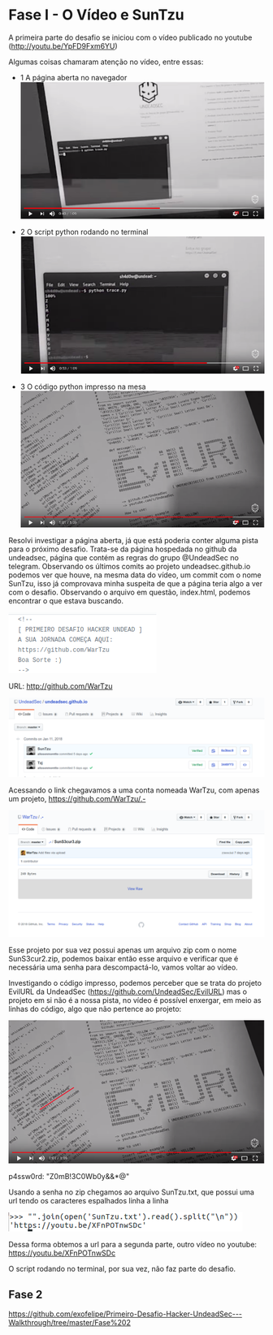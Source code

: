 # Fase I - O Vídeo e SunTzu

A primeira parte do desafio se iniciou com o vídeo publicado no youtube (http://youtu.be/YpFD9Fxm6YU)

Algumas coisas chamaram atenção no vídeo, entre essas:

* 1  A página aberta no navegador 
![](https://github.com/exofelipe/Primeiro-Desafio-Hacker-UndeadSec---Walkthrough/raw/master/Fase%201/video1.png) 

* 2  O script python rodando no terminal 
![](https://github.com/exofelipe/Primeiro-Desafio-Hacker-UndeadSec---Walkthrough/raw/master/Fase%201/video2.png)

* 3  O código python impresso na mesa
![](https://github.com/exofelipe/Primeiro-Desafio-Hacker-UndeadSec---Walkthrough/raw/master/Fase%201/video3.png)

Resolvi investigar a página aberta, já que está poderia conter alguma pista para o próximo desafio. 
Trata-se da página hospedada no github da undeadsec, página que contém as regras do grupo @UndeadSec no telegram.
Observando os últimos comits ao projeto undeadsec.github.io podemos ver que houve, na mesma data do vídeo, um commit com o nome SunTzu, isso já comprovava minha suspeita de que a página teria algo a ver com o desafio. Observando o arquivo em questão, index.html, podemos encontrar o que estava buscando.

![](https://github.com/exofelipe/Primeiro-Desafio-Hacker-UndeadSec---Walkthrough/raw/master/Fase%201/video5.png)

URL: http://github.com/WarTzu

![](https://github.com/exofelipe/Primeiro-Desafio-Hacker-UndeadSec---Walkthrough/raw/master/Fase%201/commit%20github.png)


Acessando o link chegavamos a uma conta nomeada WarTzu, com apenas um projeto, https://github.com/WarTzu/.-

![](https://github.com/exofelipe/Primeiro-Desafio-Hacker-UndeadSec---Walkthrough/raw/master/Fase%201/github2.png)

Esse projeto por sua vez possui apenas um arquivo zip com o nome SunS3cur2.zip, podemos baixar então esse arquivo e verificar que é necessária uma senha para descompactá-lo, vamos voltar ao vídeo.

Investigando o código impresso, podemos perceber que se trata do projeto EvilURL da UndeadSec (https://github.com/UndeadSec/EvilURL) mas o projeto em si não é a nossa pista, no vídeo é possível enxergar, em meio as linhas do código, algo que não pertence ao projeto:

![](https://github.com/exofelipe/Primeiro-Desafio-Hacker-UndeadSec---Walkthrough/raw/master/Fase%201/video4.png)


p4ssw0rd: "Z0mB!3C0Wb0y&&*@"

Usando a senha no zip chegamos ao arquivo SunTzu.txt, que possui uma url tendo os caracteres espalhados linha a linha

![](https://github.com/exofelipe/Primeiro-Desafio-Hacker-UndeadSec---Walkthrough/raw/master/Fase%201/link.png)

Dessa forma obtemos a url para a segunda parte, outro vídeo no youtube:
https://youtu.be/XFnPOTnwSDc

O script rodando no terminal, por sua vez, não faz parte do desafio.

## Fase 2
https://github.com/exofelipe/Primeiro-Desafio-Hacker-UndeadSec---Walkthrough/tree/master/Fase%202
